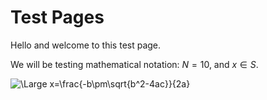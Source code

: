# Test Pages

Hello and welcome to this test page.

We will be testing mathematical notation:
$`N=10`$, and $`x \in S`$.

<img src="https://latex.codecogs.com/svg.latex?\Large&space;x=\frac{-b\pm\sqrt{b^2-4ac}}{2a}" title="\Large x=\frac{-b\pm\sqrt{b^2-4ac}}{2a}" />

